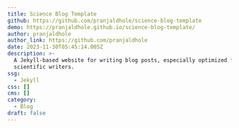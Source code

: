 ```yaml
---
title: Science Blog Template
github: https://github.com/pranjaldhole/science-blog-template
demo: https://pranjaldhole.github.io/science-blog-template/
author: pranjaldhole
author_link: https://github.com/pranjaldhole
date: 2023-11-30T05:45:14.005Z
description: >-
  A Jekyll-based website for writing blog posts, especially optimized for
  scientific writers.
ssg:
  - Jekyll
css: []
cms: []
category:
  - Blog
draft: false
---
```

